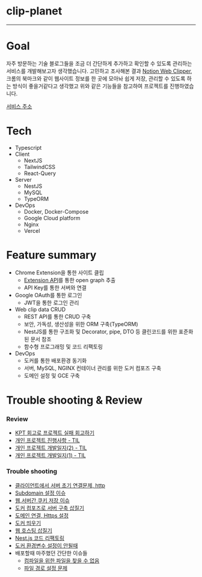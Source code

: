 # clip-planet

---

# Goal

자주 방문하는 기술 블로그들을 조금 더 간단하게 추가하고 확인할 수 있도록 관리하는 서비스를 개발해보고자 생각했습니다. 고민하고 조사해본 결과 [Notion Web Clipper](https://chrome.google.com/webstore/detail/notion-web-clipper/knheggckgoiihginacbkhaalnibhilkk?hl=ko), 크롬의 북마크와 같이 웹사이트 정보를 한 곳에 모아놔 쉽게 저장, 관리할 수 있도록 하는 방식이 좋을거같다고 생각했고 위와 같은 기능들을 참고하여 프로젝트를 진행하였습니다.

[서비스 주소](https://web.clip-planet.site/)

# Tech

- Typescript
- Client
  - NextJS
  - TailwindCSS
  - React-Query
- Server
  - NestJS
  - MySQL
  - TypeORM
- DevOps
  - Docker, Docker-Compose
  - Google Cloud platform
  - Nginx
  - Vercel

# Feature summary

- Chrome Extension을 통한 사이트 클립
  - [Extension API](https://developer.chrome.com/docs/extensions/reference/)를 통한 open graph 추출
  - API Key를 통한 서버와 연결
- Google OAuth를 통한 로그인
  - JWT을 통한 로그인 관리
- Web clip data CRUD
  - REST API를 통한 CRUD 구축
  - 보안, 가독성, 생산성을 위한 ORM 구축(TypeORM)
  - NestJS를 통한 구조화 및 Decorator, pipe, DTO 등 클린코드를 위한 표준화된 문서 참조
  - 함수형 프로그래밍 및 코드 리팩토링
- DevOps
  - 도커를 통한 배포환경 동기화
  - 서버, MySQL, NGINX 컨테이너 관리를 위한 도커 컴포즈 구축
  - 도메인 설정 및 GCE 구축

# Trouble shooting & Review

### Review

- [KPT 회고로 프로젝트 실패 회고하기](https://choiblog.tistory.com/158)
- [개인 프로젝트 진행사항 - TIL](https://choiblog.tistory.com/132)
- [개인 프로젝트 개발일지(2) - TIL](https://choiblog.tistory.com/131)
- [개인 프로젝트 개발일지(1) - TIL](https://choiblog.tistory.com/130)

### Trouble shooting

- [클라이언트에서 서버 초기 연결문제, http](https://choiblog.tistory.com/157)
- [Subdomain 설정 이슈](https://choiblog.tistory.com/155)
- [웹,서버간 쿠키 저장 이슈](https://choiblog.tistory.com/154)
- [도커 컴포즈로 서버 구축 삽질기](https://choiblog.tistory.com/150)
- [도메인 연결, Https 설정](https://choiblog.tistory.com/148)
- [도커 띄우기](https://choiblog.tistory.com/147)
- [웹 호스팅 삽질기](https://choiblog.tistory.com/146)
- [Nest.js 코드 리팩토링](https://choiblog.tistory.com/156)
- [도커 환경변수 설정이 안될때](https://choiblog.tistory.com/145)
- 배포할때 마주했던 간단한 이슈들
  - [컴파일을 위한 파일을 찾을 수 없음](https://choiblog.tistory.com/134)
  - [파일 경로 설정 문제](https://choiblog.tistory.com/133)
    <br/>
